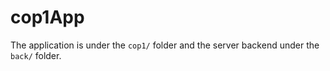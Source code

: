 # cop1App

The application is under the `cop1/` folder and the server backend under the `back/` folder.
